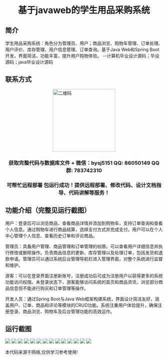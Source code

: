 <p><h1 align="center">基于javaweb的学生用品采购系统</h1></p>

## 简介
学生用品采购系统：角色分为管理员、用户；商品浏览、购物车管理、订单处理、用户评价、库存管理、用户信息管理、订单查询。基于Java Web和Spring Boot开发，界面简洁，功能丰富，提升用户购物体验。    --计算机毕业设计源码；毕设源码；java毕业设计源码


## 联系方式
<img src="https://bs-1329754181.cos.ap-shanghai.myqcloud.com/wx.jpg" alt="二维码" style="display: block; margin: 0 auto;" width="200px">
<p><h3 align="center">获取完整代码与数据库文件 + 微信：bysj5151 QQ: 86050149 QQ群: 783742310</h3></p>
<p><h3 align="center">可帮忙远程部署 包运行成功！提供远程部署、修改代码、设计文档指导、代码讲解等服务！</h3></p>

## 功能介绍（完整见运行截图）
用户：登录后可以浏览商品、查看商品详情并添加到购物车，支持订单查询和查看个人信息。通过购物车进行商品结算，选择支付方式并完成支付。用户可以在个人中心管理个人信息、查看历史订单和评论商品。

管理员：具备用户管理、商品管理和订单管理的权限。可以查看用户详细信息并执行修改或删除操作。负责商品信息的更新、库存管理以及处理订单，包括发货和退款申请。管理员可以通过系统后台管理导航栏进入管理界面，对整个系统进行监督和维护。

游客：可以在登录界面注册新账号，注册成功后可成为注册用户以获得更多的系统功能访问权限。未登录状态下，游客能够访问系统的首页和商品资讯，浏览部分商品信息但不能进行购买和订单管理等操作。

开发人员：通过Spring Boot与Java Web框架构建系统，界面设计简洁友好，涵盖用户、订单、商品和评论等模块的CRUD功能。系统注重用户体验提升，确保注册登录、商品浏览、购物车及后台管理功能的高效运作。


## 运行截图
![](https://bs-1329754181.cos.ap-shanghai.myqcloud.com/spring/JavaWebStudentSuppliesProcurementSystem/img/001.jpg)
![](https://bs-1329754181.cos.ap-shanghai.myqcloud.com/spring/JavaWebStudentSuppliesProcurementSystem/img/002.jpg)
![](https://bs-1329754181.cos.ap-shanghai.myqcloud.com/spring/JavaWebStudentSuppliesProcurementSystem/img/003.jpg)
![](https://bs-1329754181.cos.ap-shanghai.myqcloud.com/spring/JavaWebStudentSuppliesProcurementSystem/img/004.jpg)
![](https://bs-1329754181.cos.ap-shanghai.myqcloud.com/spring/JavaWebStudentSuppliesProcurementSystem/img/005.jpg)
![](https://bs-1329754181.cos.ap-shanghai.myqcloud.com/spring/JavaWebStudentSuppliesProcurementSystem/img/006.jpg)
![](https://bs-1329754181.cos.ap-shanghai.myqcloud.com/spring/JavaWebStudentSuppliesProcurementSystem/img/007.jpg)
![](https://bs-1329754181.cos.ap-shanghai.myqcloud.com/spring/JavaWebStudentSuppliesProcurementSystem/img/008.jpg)
![](https://bs-1329754181.cos.ap-shanghai.myqcloud.com/spring/JavaWebStudentSuppliesProcurementSystem/img/009.jpg)
![](https://bs-1329754181.cos.ap-shanghai.myqcloud.com/spring/JavaWebStudentSuppliesProcurementSystem/img/010.jpg)
![](https://bs-1329754181.cos.ap-shanghai.myqcloud.com/spring/JavaWebStudentSuppliesProcurementSystem/img/011.jpg)
![](https://bs-1329754181.cos.ap-shanghai.myqcloud.com/spring/JavaWebStudentSuppliesProcurementSystem/img/012.jpg)
![](https://bs-1329754181.cos.ap-shanghai.myqcloud.com/spring/JavaWebStudentSuppliesProcurementSystem/img/013.jpg)
![](https://bs-1329754181.cos.ap-shanghai.myqcloud.com/spring/JavaWebStudentSuppliesProcurementSystem/img/014.jpg)

<p>本代码来源于网络,仅供学习参考使用!</p>
